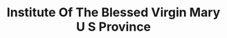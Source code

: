 ---
layout: repo
title: "Institute Of The Blessed Virgin Mary U S Province"
id: 16152
permalink: repos/16152/
---